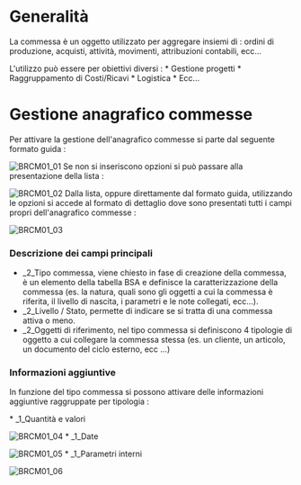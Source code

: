 # Generalità
La commessa è un oggetto utilizzato per aggregare insiemi di :  ordini di produzione, acquisti, attività, movimenti, attribuzioni contabili, ecc...

L'utilizzo può essere per obiettivi diversi : 
 \* Gestione progetti
 \* Raggruppamento di Costi/Ricavi
 \* Logistica
 \* Ecc...

# Gestione anagrafico commesse
Per attivare la gestione dell'anagrafico commesse si parte dal seguente formato guida : 

![BRCM01_01](http://doc.smeup.com/immagini/MBDOC_OGG-P_BRCM01/BRCM01_01.png)
Se non si inseriscono opzioni si può passare alla presentazione della lista : 

![BRCM01_02](http://doc.smeup.com/immagini/MBDOC_OGG-P_BRCM01/BRCM01_02.png)
Dalla lista, oppure direttamente dal formato guida, utilizzando le opzioni si accede al formato di dettaglio dove sono presentati tutti i campi propri dell'anagrafico commesse : 

![BRCM01_03](http://doc.smeup.com/immagini/MBDOC_OGG-P_BRCM01/BRCM01_03.png)
### Descrizione dei campi principali

- _2_Tipo commessa, viene chiesto in fase di creazione della commessa, è un elemento della tabella BSA e definisce la caratterizzazione della commessa (es. la natura, quali sono gli oggetti a cui la commessa è riferita, il livello di nascita, i parametri e le note collegati, ecc...).
- _2_Livello / Stato, permette di indicare se si tratta di una commessa attiva o meno.
- _2_Oggetti di riferimento, nel tipo commessa si definiscono 4 tipologie di oggetto a cui collegare la commessa stessa (es. un cliente, un articolo, un documento del ciclo esterno, ecc  ...)


### Informazioni aggiuntive
In funzione del tipo commessa si possono attivare delle informazioni aggiuntive raggruppate per tipologia : 

 \* _1_Quantità e valori

![BRCM01_04](http://doc.smeup.com/immagini/MBDOC_OGG-P_BRCM01/BRCM01_04.png)
 \* _1_Date

![BRCM01_05](http://doc.smeup.com/immagini/MBDOC_OGG-P_BRCM01/BRCM01_05.png)
 \* _1_Parametri interni

![BRCM01_06](http://doc.smeup.com/immagini/MBDOC_OGG-P_BRCM01/BRCM01_06.png)